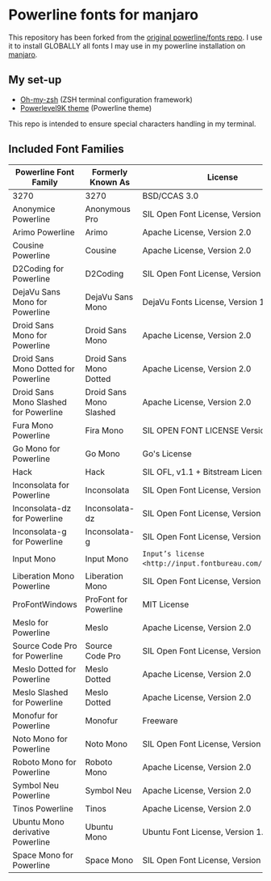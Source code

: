 # Powerline fonts for manjaro

This repository has been forked from the [original powerline/fonts repo](https://github.com/powerline/fonts). I use it to install GLOBALLY all fonts I may use in my powerline installation on [manjaro](https://manjaro.org/).

## My set-up

* [Oh-my-zsh](https://github.com/robbyrussell/oh-my-zsh) (ZSH terminal configuration framework)
* [Powerlevel9K theme](https://github.com/bhilburn/powerlevel9k) (Powerline theme)

This repo is intended to ensure special characters handling in my terminal.


## Included Font Families


| Powerline Font Family                  |  Formerly Known As       |  License                             |
|----------------------------------------|--------------------------|------------------------------------
| 3270                                   | 3270                     | BSD/CCAS 3.0|
| Anonymice Powerline                    | Anonymous Pro            | SIL Open Font License, Version 1.1|
| Arimo Powerline                        | Arimo                    | Apache License, Version 2.0|
| Cousine Powerline                      | Cousine                  | Apache License, Version 2.0|
| D2Coding for Powerline                 | D2Coding                 | SIL Open Font License, Version 1.1|
| DejaVu Sans Mono for Powerline         | DejaVu Sans Mono         | DejaVu Fonts License, Version 1.0|
| Droid Sans Mono for Powerline          | Droid Sans Mono          | Apache License, Version 2.0|
| Droid Sans Mono Dotted for Powerline   | Droid Sans Mono Dotted   | Apache License, Version 2.0|
| Droid Sans Mono Slashed for Powerline  | Droid Sans Mono Slashed  | Apache License, Version 2.0|
| Fura Mono Powerline                    | Fira Mono                | SIL OPEN FONT LICENSE Version 1.1|
| Go Mono for Powerline                  | Go Mono                  | Go's License|
| Hack                                   | Hack                     | SIL OFL, v1.1 + Bitstream License|
| Inconsolata for Powerline              | Inconsolata              | SIL Open Font License, Version 1.0|
| Inconsolata-dz for Powerline           | Inconsolata-dz           | SIL Open Font License, Version 1.0|
| Inconsolata-g for Powerline            | Inconsolata-g            | SIL Open Font License, Version 1.0|
| Input Mono                             | Input Mono               | `Input’s license <http://input.fontbureau.com/license/>`_|
| Liberation Mono Powerline              | Liberation Mono          | SIL Open Font License, Version 1.1|
| ProFontWindows                         | ProFont for Powerline    | MIT License|
| Meslo for Powerline                    | Meslo                    | Apache License, Version 2.0|
| Source Code Pro for Powerline          | Source Code Pro          | SIL Open Font License, Version 1.1|
| Meslo Dotted for Powerline             | Meslo Dotted             | Apache License, Version 2.0|
| Meslo Slashed for Powerline            | Meslo Dotted             | Apache License, Version 2.0|
| Monofur for Powerline                  | Monofur                  | Freeware|
| Noto Mono for Powerline                | Noto Mono                | SIL Open Font License, Version 1.1|
| Roboto Mono for Powerline              | Roboto Mono              | Apache License, Version 2.0|
| Symbol Neu Powerline                   | Symbol Neu               | Apache License, Version 2.0|
| Tinos Powerline                        | Tinos                    | Apache License, Version 2.0|
| Ubuntu Mono derivative Powerline       | Ubuntu Mono              | Ubuntu Font License, Version 1.0|
| Space Mono for Powerline               | Space Mono               | SIL Open Font License, Version 1.1|
